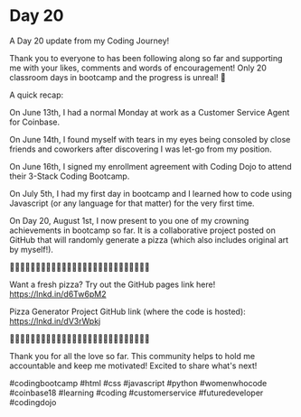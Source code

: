 # Day 20
A Day 20 update from my Coding Journey!

Thank you to everyone to has been following along so far and supporting me with your likes, comments and words of encouragement! Only 20 classroom days in bootcamp and the progress is unreal! 🤯

A quick recap:

On June 13th, I had a normal Monday at work as a Customer Service Agent for Coinbase.

On June 14th, I found myself with tears in my eyes being consoled by close friends and coworkers after discovering I was let-go from my position.

On June 16th, I signed my enrollment agreement with Coding Dojo to attend their 3-Stack Coding Bootcamp.

On July 5th, I had my first day in bootcamp and I learned how to code using Javascript (or any language for that matter) for the very first time.

On Day 20, August 1st, I now present to you one of my crowning achievements in bootcamp so far. It is a collaborative project posted on GitHub that will randomly generate a pizza (which also includes original art by myself!).

🍕🍕🍕🍕🍕🍕🍕🍕🍕🍕🍕🍕🍕🍕🍕🍕🍕🍕🍕🍕🍕🍕🍕🍕🍕🍕🍕

Want a fresh pizza? Try out the GitHub pages link here!
https://lnkd.in/d6Tw6pM2

Pizza Generator Project GitHub link (where the code is hosted): https://lnkd.in/dV3rWpkj

🍕🍕🍕🍕🍕🍕🍕🍕🍕🍕🍕🍕🍕🍕🍕🍕🍕🍕🍕🍕🍕🍕🍕🍕🍕🍕🍕

Thank you for all the love so far. This community helps to hold me accountable and keep me motivated! Excited to share what's next!

#codingbootcamp #html #css #javascript #python #womenwhocode #coinbase18 #learning #coding #customerservice #futuredeveloper #codingdojo